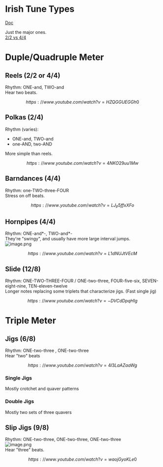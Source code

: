 # Irish Tune Types   
[Doc](https://www.hannahharrisceol.com/fiddle-forays/comprehensive-guide-irish-tune-types)   
   
Just the major ones.   
[2/2 vs 4/4](2-2-vs-4-4.md)    
   
# Duple/Quadruple Meter   
## Reels (2/2 or 4/4)   
Rhythm: ONE-and, TWO-and   
Hear two beats.   

$$
https://www.youtube.com/watch?v=HZQGGUEGGh0
$$
   
## Polkas (2/4)   
Rhythm (varies):   
- ONE-and, TWO-and   
- one-AND, two-AND   
   
More simple than reels.   

$$
https://www.youtube.com/watch?v=4NKO29uu1Mw
$$
   
## Barndances (4/4)   
Rhythm: one-TWO-three-FOUR   
Stress on off beats.   

$$
https://www.youtube.com/watch?v=LJ_P5ffxXFo
$$
##    
## Hornpipes (4/4)   
Rhythm: ONE-and\*-, TWO-and\*-   
They're "swingy", and usually have more large interval jumps.   
![image.png](files/image_t.png)    

$$
https://www.youtube.com/watch?v=L1dNUJtVEcM
$$
   
## Slide (12/8)   
Rhythm: ONE-TWO-THREE-FOUR / ONE-two-three, FOUR-five-six, SEVEN-eight-nine, TEN-eleven-twelve   
Longer notes replacing some triplets that characterize jigs. (Fast single jig)   

$$
https://www.youtube.com/watch?v=-DVCdDpqHIg
$$
   
# Triple Meter   
## Jigs (6/8)   
Rhythm: ONE-two-three , ONE-two-three   
Hear "two" beats   

$$
https://www.youtube.com/watch?v=4l3LaAZaaWg
$$
### Single Jigs   
Mostly crotchet and quaver patterns   
### Double Jigs   
Mostly two sets of three quavers   
   
## Slip Jigs (9/8)   
Rhythm: ONE-two-three, ONE-two-three, ONE-two-three   
![image.png](files/image_3w.png)    
Hear "three" beats.   

$$
https://www.youtube.com/watch?v=waojGyoKLe0
$$
   
